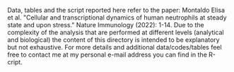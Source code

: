 Data, tables and the script reported here refer to the paper: Montaldo Elisa et al. "Cellular and transcriptional dynamics of human neutrophils at steady state and upon stress." Nature Immunology (2022): 1-14. Due to the complexity of the analysis that are performed at different levels (analytical and biological) the content of this directory is intended to be explanatory but not exhaustive. For more details and additional data/codes/tables feel free to contact me at my personal e-mail address you can find in the R-cript. 
